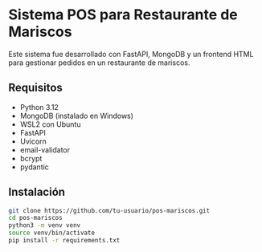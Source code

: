# Sistema POS para Restaurante de Mariscos

Este sistema fue desarrollado con FastAPI, MongoDB y un frontend HTML para gestionar pedidos en un restaurante de mariscos.

## Requisitos

- Python 3.12
- MongoDB (instalado en Windows)
- WSL2 con Ubuntu
- FastAPI
- Uvicorn
- email-validator
- bcrypt
- pydantic

## Instalación

```bash
git clone https://github.com/tu-usuario/pos-mariscos.git
cd pos-mariscos
python3 -m venv venv
source venv/bin/activate
pip install -r requirements.txt
